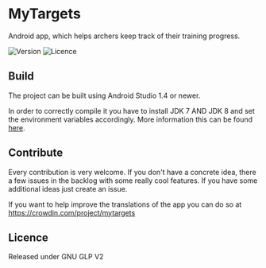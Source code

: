 

# MyTargets
Android app, which helps archers keep track of their training progress.

![Version](https://img.shields.io/badge/version-2.2.0%20Beta%204-orange.svg)
![Licence](https://img.shields.io/badge/licence-GNU%20GPLv2-blue.svg)

## Build ##
The project can be built using Android Studio 1.4 or newer.

In order to correctly compile it you have to install JDK 7 AND JDK 8 and set the environment variables accordingly. More information this can be found [here](https://github.com/evant/gradle-retrolambda/blob/master/README.md).

## Contribute
Every contribution is very welcome.
If you don't have a concrete idea, there a few issues in the backlog with some really cool features. If you have some additional ideas just create an issue. 

If you want to help improve the translations of the app you can do so at https://crowdin.com/project/mytargets

## Licence
Released under GNU GLP V2
